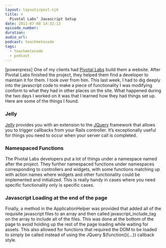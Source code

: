```yaml
---
layout: layouts/post.njk
title: >
  Pivotal Labs’ Javascript Setup
date: 2011-07-08 14:32:13
episode_number:
duration:
audio_url:
podcast: teachmetocode
tags:
  - teachmetocode
  - podcast
---
```


[powerpress] One of my clients had [Pivotal Labs](https://pivotallabs.com) build them a website. After Pivotal Labs finished the project, they helped them find a developer to maintain it for them. I took over from him. This last week, I had to dig deeply into the javascript code to make a piece of functionality I was modifying conform to what they had in other places on the site. What happened during the two days I worked on it was that I learned how they had things set up. Here are some of the things I found.

### Jelly

[Jelly](https://github.com/pivotal/jelly) provides you with an extension to the [JQuery](https://jquery.org) framework that allows you to trigger callbacks from your Rails controller. It’s exceptionally useful for things you need to occur when your server call is completed.

### Namespaced Functions

The Pivotal Labs developers put a lot of things under a namespace named after the project. They further namespaced functions under namespaces corresponding to controllers and widgets, with some functions matching up with action names where widgets and other functionality could be implemented and initialized. This is really handy in cases where you need specific functionality only is specific cases.

### Javascript Loading at the end of the page

Finally, a method in the ApplicationHelper was provided that added all of the requisite javascript files to an array and then called javascript_include_tag on the array to include all of the files. This was done at the bottom of the page to avoid holding up the rest of the page loading while waiting for assets. This also allowed for functions that required the DOM to be loaded to simply be called instead of using the JQuery \$(function(){...}) callback style.<object width="480" height="390" classid="clsid:d27cdb6e-ae6d-11cf-96b8-444553540000" codebase="https://download.macromedia.com/pub/shockwave/cabs/flash/swflash.cab#version=6,0,40,0"><param name="allowFullScreen" value="true">

<param name="allowscriptaccess" value="always">
<param name="src" value="https://www.youtube.com/v/DbwNtN6UmY0?version=3&amp;hl=en_US&amp;rel=0">
<param name="allowfullscreen" value="true">
<embed width="480" height="390" type="application/x-shockwave-flash" src="https://www.youtube.com/v/DbwNtN6UmY0?version=3&amp;hl=en_US&amp;rel=0" allowfullscreen="true" allowscriptaccess="always"></embed></object>
